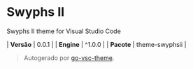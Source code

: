 # Swyphs II

Swyphs II theme for Visual Studio Code

| **Versão** | 0.0.1 |
| **Engine** | ^1.0.0 |
| **Pacote** | theme-swyphsii |

> Autogerado por [go-vsc-theme](https://github.com/natalbu/go-vsc-theme).
